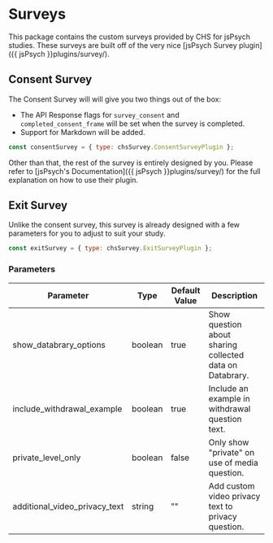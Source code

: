 # Surveys

This package contains the custom surveys provided by CHS for jsPsych studies.
These surveys are built off of the very nice [jsPsych
Survey plugin]({{ jsPsych }}plugins/survey/).

## Consent Survey

The Consent Survey will will give you two things out of the box:

- The API Response flags for `survey_consent` and `completed_consent_frame` will
  be set when the survey is completed.
- Support for Markdown will be added.

```javascript
const consentSurvey = { type: chsSurvey.ConsentSurveyPlugin };
```

Other than that, the rest of the survey is entirely designed by you. Please
refer to [jsPsych's Documentation]({{ jsPsych }}plugins/survey/) for the full explanation
on how to use their plugin.

## Exit Survey

Unlike the consent survey, this survey is already designed with a few parameters
for you to adjust to suit your study.

```javascript
const exitSurvey = { type: chsSurvey.ExitSurveyPlugin };
```

### Parameters

| Parameter                     | Type    | Default Value | Description                                              |
| ----------------------------- | ------- | ------------- | -------------------------------------------------------- |
| show_databrary_options        | boolean | true          | Show question about sharing collected data on Databrary. |
| include_withdrawal_example    | boolean | true          | Include an example in withdrawal question text.          |
| private_level_only            | boolean | false         | Only show "private" on use of media question.            |
| additional_video_privacy_text | string  | ""            | Add custom video privacy text to privacy question.       |
